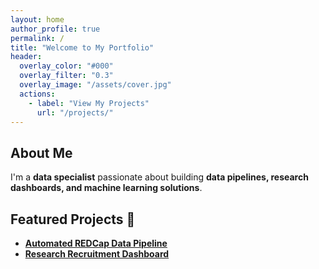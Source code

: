 ```yaml
---
layout: home
author_profile: true
permalink: /
title: "Welcome to My Portfolio"
header:
  overlay_color: "#000"
  overlay_filter: "0.3"
  overlay_image: "/assets/cover.jpg"
  actions:
    - label: "View My Projects"
      url: "/projects/"
---
```


## About Me
I'm a **data specialist** passionate about building **data pipelines, research dashboards, and machine learning solutions**.

## Featured Projects 🚀
- **[Automated REDCap Data Pipeline](./projects/redcap-pipeline)**
- **[Research Recruitment Dashboard](./projects/recruitment-dashboard)**
